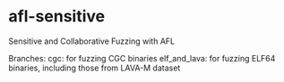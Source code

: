 # afl-sensitive
Sensitive and Collaborative Fuzzing with AFL

Branches:
  cgc: for fuzzing CGC binaries
  elf_and_lava: for fuzzing ELF64 binaries, including those from LAVA-M dataset
